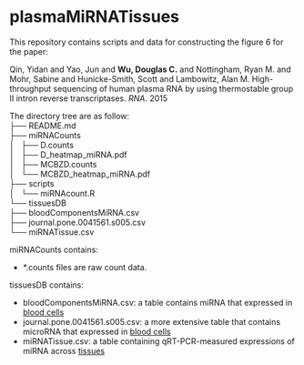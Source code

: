 # plasmaMiRNATissues

This repository contains scripts and data for constructing the figure 6 for the paper:

Qin, Yidan and Yao, Jun and **Wu, Douglas C.** and Nottingham, Ryan M. and Mohr, Sabine and Hunicke-Smith, Scott and Lambowitz, Alan M. High-throughput sequencing of human plasma RNA by using thermostable group II intron reverse transcriptases. *RNA*. 2015

The directory tree are as follow:   
├── README.md  
├── miRNACounts  
│   ├── D.counts  
│   ├── D_heatmap_miRNA.pdf  
│   ├── MCBZD.counts  
│   └── MCBZD_heatmap_miRNA.pdf  
├── scripts  
│   └── miRNAcount.R   
└── tissuesDB  
    ├── bloodComponentsMiRNA.csv  
    ├── journal.pone.0041561.s005.csv  
    └── miRNATissue.csv  

miRNACounts contains:

* \*.counts files are raw count data.

tissuesDB contains: 

* bloodComponentsMiRNA.csv: a table contains miRNA that expressed in [blood cells](http://journals.plos.org/plosone/article?id=10.1371/journal.pone.0041561)
* journal.pone.0041561.s005.csv: a more extensive table that contains microRNA that expressed in [blood cells](http://journals.plos.org/plosone/article?id=10.1371/journal.pone.0041561)
* miRNATissue.csv: a table containing qRT-PCR-measured expressions of miRNA across [tissues](http://www.ncbi.nlm.nih.gov/pubmed/17604727)
